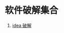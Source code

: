 # 软件破解集合

1. [idea 破解](https://github.com/xiaogeziaichishi/ja-netfilter-all"这是另外一个项目，基本window就靠那个链接就行了")
